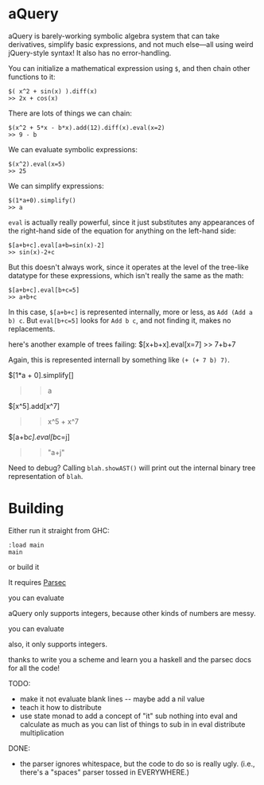 aQuery
===

aQuery is barely-working symbolic algebra system that can take derivatives, simplify basic expressions, and not much else––all using weird jQuery-style syntax! It also has no error-handling.

You can initialize a mathematical expression using `$`, and then chain other functions to it:

    $( x^2 + sin(x) ).diff(x)
    >> 2x + cos(x)

There are lots of things we can chain:

    $(x^2 + 5*x - b*x).add(12).diff(x).eval(x=2)
    >> 9 - b

We can evaluate symbolic expressions:

    $(x^2).eval(x=5)
    >> 25

We can simplify expressions:

    $(1*a+0).simplify()
    >> a



`eval` is actually really powerful, since it just substitutes any appearances of the right-hand side of the equation for anything on the left-hand side:

    $[a+b+c].eval[a+b=sin(x)-2]  
    >> sin(x)-2+c

But this doesn't always work, since it operates at the level of the tree-like datatype for these expressions, which isn't really the same as the math:

    $[a+b+c].eval[b+c=5]
    >> a+b+c

In this case, `$[a+b+c]` is represented internally, more or less, as `Add (Add a b) c`. But `eval[b+c=5]` looks for `Add b c`, and not finding it, makes no replacements.


here's another example of trees failing:
    $[x+b+x].eval[x=7]
    >> 7+b+7

Again, this is represented internall by something like `(+ (+ 7 b) 7)`. 

$[1*a + 0].simplify[]
>> a

$[x^5].add[x^7]
>> x^5 + x^7

$[a+b*c].eval[b*c=j]
>> "a+j"

Need to debug? Calling `blah.showAST()` will print out the internal binary tree representation of `blah`.


Building
==

Either run it straight from GHC:

    :load main
    main

or build it

It requires [Parsec](https://hackage.haskell.org/package/parsec)


you can evaluate

aQuery only supports integers, because other kinds of numbers are messy.



you can evaluate

also, it only supports integers.

thanks to write you a scheme
and learn you a haskell
and the parsec docs
for all the code!


TODO: 
- make it not evaluate blank lines
-- maybe add a nil value
- teach it how to distribute 
- use state monad to add a concept of "it"
sub nothing into eval and calculate as much as you can
list of things to sub in in eval
distribute multiplication

DONE:
- the parser ignores whitespace, but the code to do so is really ugly. (i.e., there's a "spaces" parser tossed in EVERYWHERE.)